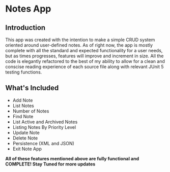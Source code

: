 # Notes App

## Introduction
This app was created with the intention to make a simple CRUD system oriented around user-defined notes. As of right now, the app is mostly complete with all the standard and expected functionality for a user needs, but as times progresses, features will improve and increment in size. All the code is elegantly refactored to the best of my ability to allow for a clean and conscise reading experience of each source file along with relevant JUnit 5 testing functions.

## What's Included 
- Add Note
- List Notes
- Number of Notes
- Find Note
- List Active and Archived Notes
- Listing Notes By Priority Level
- Update Note
- Delete Note
- Persistence (XML and JSON)
- Exit Note App

**All of these features mentioned above are fully functional and COMPLETE! Stay Tuned for more updates**




